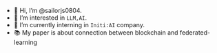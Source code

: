 - 👋 Hi, I’m @sailorjs0804.
- 👀 I’m interested in `LLM,AI`.
- 🌱 I’m currently interning in `Initi:AI` company.
- 📚 My paper is about connection between blockchain and federated-learning

<!---
sailorjs0804/sailorjs0804 is a ✨ special ✨ repository because its `README.md` (this file) appears on your GitHub profile.
You can click the Preview link to take a look at your changes.
--->
